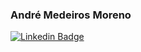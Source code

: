 ### André Medeiros Moreno
[![Linkedin Badge](https://img.shields.io/badge/-andrémoreno-blue?style=flat-square&logo=Linkedin&logoColor=white&link=https://www.https://www.linkedin.com/in/andr%C3%A9moreno/)](https://www.https://www.linkedin.com/in/andr%C3%A9moreno/)

<!--
**andremmoreno/andremmoreno** is a ✨ _special_ ✨ repository because its `README.md` (this file) appears on your GitHub profile.

Here are some ideas to get you started:

- 🔭 I’m currently working on ...
- 🌱 I’m currently learning ...
- 👯 I’m looking to collaborate on ...
- 🤔 I’m looking for help with ...
- 💬 Ask me about ...
- 📫 How to reach me: ...
- 😄 Pronouns: ...
- ⚡ Fun fact: ...
-->
